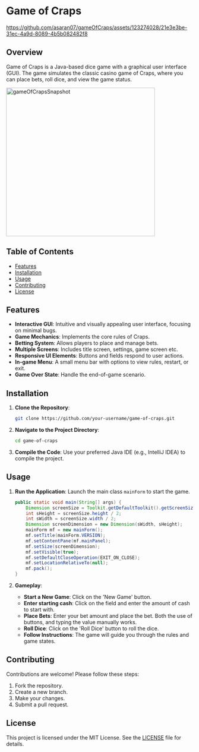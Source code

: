 # Game of Craps

https://github.com/asaran07/gameOfCraps/assets/123274028/21e3e3be-31ec-4a9d-8089-4b5b082482f8

## Overview

Game of Craps is a Java-based dice game with a graphical user interface (GUI). The game simulates the classic casino game of Craps, where you can place bets, roll dice, and view the game status.

<img width="400" alt="gameOfCrapsSnapshot" src="https://github.com/asaran07/gameOfCraps/assets/123274028/a35463dd-d2ea-4470-8213-d31f12298275">

## Table of Contents

- [Features](#features)
- [Installation](#installation)
- [Usage](#usage)
- [Contributing](#contributing)
- [License](#license)

## Features

- **Interactive GUI**: Intuitive and visually appealing user interface, focusing on minimal bugs.
- **Game Mechanics**: Implements the core rules of Craps.
- **Betting System**: Allows players to place and manage bets.
- **Multiple Screens**: Includes title screen, settings, game screen etc.
- **Responsive UI Elements**: Buttons and fields respond to user actions.
- **In-game Menu**: A small menu bar with options to view rules, restart, or exit.
- **Game Over State**: Handle the end-of-game scenario.

## Installation

1. **Clone the Repository**:
    ```bash
    git clone https://github.com/your-username/game-of-craps.git
    ```

2. **Navigate to the Project Directory**:
    ```bash
    cd game-of-craps
    ```

3. **Compile the Code**:
    Use your preferred Java IDE (e.g., IntelliJ IDEA) to compile the project.

## Usage

1. **Run the Application**:
    Launch the main class `mainForm` to start the game.
    
    ```java
    public static void main(String[] args) {
        Dimension screenSize = Toolkit.getDefaultToolkit().getScreenSize();
        int sHeight = screenSize.height / 2;
        int sWidth = screenSize.width / 2;
        Dimension screenDimension = new Dimension(sWidth, sHeight);
        mainForm mf = new mainForm();
        mf.setTitle(mainForm.VERSION);
        mf.setContentPane(mf.mainPanel);
        mf.setSize(screenDimension);
        mf.setVisible(true);
        mf.setDefaultCloseOperation(EXIT_ON_CLOSE);
        mf.setLocationRelativeTo(null);
        mf.pack();
    }
    ```

2. **Gameplay**:
    - **Start a New Game**: Click on the 'New Game' button.
    - **Enter starting cash**: Click on the field and enter the amount of cash to start with.
    - **Place Bets**: Enter your bet amount and place the bet. Both the use of buttons, and typing the value manually works.
    - **Roll Dice**: Click on the 'Roll Dice' button to roll the dice.
    - **Follow Instructions**: The game will guide you through the rules and game states.

## Contributing

Contributions are welcome! Please follow these steps:

1. Fork the repository.
2. Create a new branch.
3. Make your changes.
4. Submit a pull request.

## License

This project is licensed under the MIT License. See the [LICENSE](LICENSE) file for details.
